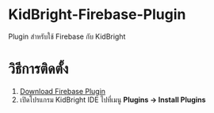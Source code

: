 # KidBright-Firebase-Plugin
Plugin สำหรับใช้ Firebase กับ KidBright

# วิธีการติดตั้ง
1. [Download Firebase Plugin](https://firebasestorage.googleapis.com/v0/b/kb-iot.appspot.com/o/FIR.zip?alt=media&token=0e72e9b5-615c-460e-879a-93d199dc777b)
2. เปิดโปรแกรม KidBright IDE ไปที่เมนู **Plugins -> Install Plugins**
